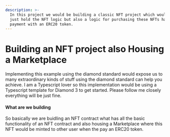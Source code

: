 ```yaml
---
description: >-
  In this project we would be building a classic NFT project which would not
  just hold the NFT logic but also a logic for purchasing these NFTs handling
  payment with an ERC20 token.
---
```


# Building an NFT project also Housing a Marketplace

Implementing this example using the diamond standard would expose us to many extraordinary kinds of stuff using the diamond standard can help you achieve. I am a Typescript lover so this implementation would be using a Typescript template for Diamond 3 to get started. Please follow me closely everything will be just fine.

#### What are we building

So basically we are buidling an NFT contract what has all the basic functionality of an NFT contract and also housing a Marketplace where this NFT would be minted to other user when the pay an ERC20 token.

